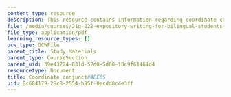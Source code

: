 ```yaml
---
content_type: resource
description: This resource contains information regarding coordinate conjunct.
file: /media/courses/21g-222-expository-writing-for-bilingual-students-fall-2002/8c68417928c82554b95f0ecdd8c4e3ff_MIT21G_222F02_CoordinateCo.pdf
file_type: application/pdf
learning_resource_types: []
ocw_type: OCWFile
parent_title: Study Materials
parent_type: CourseSection
parent_uid: 39e43224-831d-52d0-5d68-10c9f61464d4
resourcetype: Document
title: Coordinate conjunct#4EE65
uid: 8c684179-28c8-2554-b95f-0ecdd8c4e3ff
---
```

